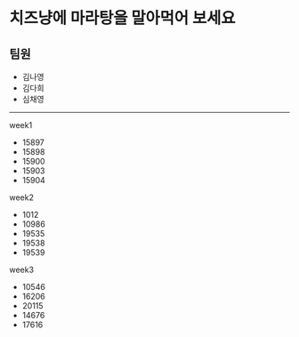 # 치즈냥에 마라탕을 말아먹어 보세요
## 팀원
* 김나영
* 김다희
* 심채영

---
week1
- 15897
- 15898
- 15900
- 15903
- 15904

week2
- 1012
- 10986
- 19535
- 19538
- 19539

week3
- 10546
- 16206
- 20115
- 14676
- 17616
